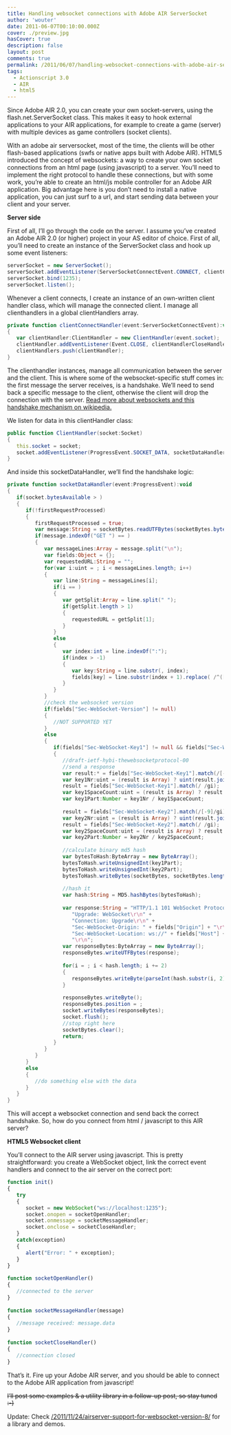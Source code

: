 ```yaml
---
title: Handling websocket connections with Adobe AIR ServerSocket
author: 'wouter'
date: 2011-06-07T00:10:00.000Z
cover: ./preview.jpg
hasCover: true
description: false
layout: post
comments: true
permalink: /2011/06/07/handling-websocket-connections-with-adobe-air-serversocket/
tags:
  - Actionscript 3.0
  - AIR
  - html5
---
```

Since Adobe AIR 2.0, you can create your own socket-servers, using the flash.net.ServerSocket class. This makes it easy to hook external applications to your AIR applications, for example to create a game (server) with multiple devices as game controllers (socket clients).

<!--more-->

With an adobe air serversocket, most of the time, the clients will be other flash-based applications (swfs or native apps built with Adobe AIR). HTML5 introduced the concept of websockets: a way to create your own socket connections from an html page (using javascript) to a server. You’ll need to implement the right protocol to handle these connections, but with some work, you’re able to create an html/js mobile controller for an Adobe AIR application. Big advantage here is you don’t need to install a native application, you can just surf to a url, and start sending data between your client and your server.

**Server side**

First of all, I’ll go through the code on the server. I assume you’ve created an Adobe AIR 2.0 (or higher) project in your AS editor of choice. First of all, you’ll need to create an instance of the ServerSocket class and hook up some event listeners:

``` actionscript
serverSocket = new ServerSocket();
serverSocket.addEventListener(ServerSocketConnectEvent.CONNECT, clientConnectHandler, false, , true);
serverSocket.bind(1235);
serverSocket.listen();
```

Whenever a client connects, I create an instance of an own-written client handler class, which will manage the connected client. I manage all clienthandlers in a global clientHandlers array.

``` actionscript
private function clientConnectHandler(event:ServerSocketConnectEvent):void
{
   var clientHandler:ClientHandler = new ClientHandler(event.socket);
   clientHandler.addEventListener(Event.CLOSE, clientHandlerCloseHandler, false, , true);
   clientHandlers.push(clientHandler);
}
```

The clienthandler instances, manage all communication between the server and the client. This is where some of the websocket-specific stuff comes in: the first message the server receives, is a handshake. We’ll need to send back a specific message to the client, otherwise the client will drop the connection with the server. [Read more about websockets and this handshake mechanism on wikipedia.][1]

We listen for data in this clientHandler class:

``` actionscript
public function ClientHandler(socket:Socket)
{
   this.socket = socket;
   socket.addEventListener(ProgressEvent.SOCKET_DATA, socketDataHandler, false, , true);
}
```

And inside this socketDataHandler, we’ll find the handshake logic:

``` actionscript
private function socketDataHandler(event:ProgressEvent):void
{
   if(socket.bytesAvailable > )
   {
      if(!firstRequestProcessed)
      {
         firstRequestProcessed = true;
         var message:String = socketBytes.readUTFBytes(socketBytes.bytesAvailable);
         if(message.indexOf("GET ") == )
         {
            var messageLines:Array = message.split("\n");
            var fields:Object = {};
            var requestedURL:String = "";
            for(var i:uint = ; i < messageLines.length; i++)
            {
               var line:String = messageLines[i];
               if(i == )
               {
                  var getSplit:Array = line.split(" ");
                  if(getSplit.length > 1)
                  {
                     requestedURL = getSplit[1];
                  }
               }
               else
               {
                  var index:int = line.indexOf(":");
                  if(index > -1)
                  {
                     var key:String = line.substr(, index);
                     fields[key] = line.substr(index + 1).replace( /^([\s|\t|\n]+)?(.*)([\s|\t|\n]+)?$/gm, "$2" );
                  }
               }
            }
            //check the websocket version
            if(fields["Sec-WebSocket-Version"] != null)
            {
               //NOT SUPPORTED YET
            }
            else
            {
               if(fields["Sec-WebSocket-Key1"] != null && fields["Sec-WebSocket-Key2"] != null)
               {
                  //draft-ietf-hybi-thewebsocketprotocol-00
                  //send a response
                  var result:* = fields["Sec-WebSocket-Key1"].match(/[-9]/gi);
                  var key1Nr:uint = (result is Array) ? uint(result.join("")) : 1;
                  result = fields["Sec-WebSocket-Key1"].match(/ /gi);
                  var key1SpaceCount:uint = (result is Array) ? result.length : 1;
                  var key1Part:Number = key1Nr / key1SpaceCount;
 
                  result = fields["Sec-WebSocket-Key2"].match(/[-9]/gi);
                  var key2Nr:uint = (result is Array) ? uint(result.join("")) : 1;
                  result = fields["Sec-WebSocket-Key2"].match(/ /gi);
                  var key2SpaceCount:uint = (result is Array) ? result.length : 1;
                  var key2Part:Number = key2Nr / key2SpaceCount;
 
                  //calculate binary md5 hash
                  var bytesToHash:ByteArray = new ByteArray();
                  bytesToHash.writeUnsignedInt(key1Part);
                  bytesToHash.writeUnsignedInt(key2Part);
                  bytesToHash.writeBytes(socketBytes, socketBytes.length - 8);
 
                  //hash it
                  var hash:String = MD5.hashBytes(bytesToHash);
 
                  var response:String = "HTTP/1.1 101 WebSocket Protocol Handshake\r\n" +
                     "Upgrade: WebSocket\r\n" +
                     "Connection: Upgrade\r\n" +
                     "Sec-WebSocket-Origin: " + fields["Origin"] + "\r\n" +
                     "Sec-WebSocket-Location: ws://" + fields["Host"] + requestedURL + "\r\n" +
                     "\r\n";
                  var responseBytes:ByteArray = new ByteArray();
                  responseBytes.writeUTFBytes(response);
 
                  for(i = ; i < hash.length; i += 2)
                  {
                     responseBytes.writeByte(parseInt(hash.substr(i, 2), 16));
                  }
 
                  responseBytes.writeByte();
                  responseBytes.position = ;
                  socket.writeBytes(responseBytes);
                  socket.flush();
                  //stop right here
                  socketBytes.clear();
                  return;
               }
            }
         }
      }
      else
      {
         //do something else with the data
      }
   }
}
```

This will accept a websocket connection and send back the correct handshake. So, how do you connect from html / javascript to this AIR server?

**HTML5 Websocket client**

You’ll connect to the AIR server using javascript. This is pretty straightforward: you create a WebSocket object, link the correct event handlers and connect to the air server on the correct port:

``` js
function init()
{
   try
   {
      socket = new WebSocket("ws://localhost:1235");
      socket.onopen = socketOpenHandler;
      socket.onmessage = socketMessageHandler;
      socket.onclose = socketCloseHandler;
   }
   catch(exception)
   {
      alert("Error: " + exception);
   }
}
 
function socketOpenHandler()
{
   //connected to the server
}
 
function socketMessageHandler(message)
{
   //message received: message.data
}
 
function socketCloseHandler()
{
   //connection closed
}
```

That’s it. Fire up your Adobe AIR server, and you should be able to connect to the Adobe AIR application from javascript!

<del datetime="2011-11-24T19:35:43+00:00">I’ll post some examples & a utility library in a follow-up post, so stay tuned :-)</del>

Update: Check [/2011/11/24/airserver-support-for-websocket-version-8/][2] for a library and demos.

 [1]: http://en.wikipedia.org/wiki/WebSockets
 [2]: /2011/11/24/airserver-support-for-websocket-version-8/